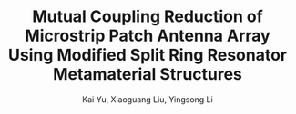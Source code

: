 ---
type: conference
title:  Mutual Coupling Reduction of Microstrip Patch Antenna Array Using Modified Split Ring Resonator Metamaterial Structures
author: Kai Yu, Xiaoguang Liu, Yingsong Li
journal: 
volume: 
number: 
year: 2017
month: Jul.
doi: 
pages:
publisher:
booktitle: 2017 IEEE International Symposium on Antennas and Propagation and USNC-URSI Radio Science Meeting
note: Accepted
sort_key: 201707
bib_key: kyu2017b
topic:
---